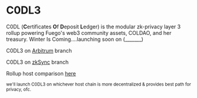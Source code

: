 # C0DL3

C0DL (**C**ertificates **O**f **D**eposit **L**edger) is the modular zk-privacy layer 3 rollup powering Fuego's web3 community assets, COLDAO, and her treasury. Winter Is Coming....launching soon on (_______) 

C0DL3 on [Arbitrum](https://github.com/colinritman/C0DL3) branch

C0DL3 on [zkSync](https://github.com/ColinRitman/C0DL3/tree/zksync) branch

Rollup host comparison [here](https://github.com/ColinRitman/C0DL3/blob/zksync/MODEL_COMPARISON.md)

<sup>we'll launch C0DL3 on whichever host chain is more decentralized & provides best path for privacy, ofc.</sup>



